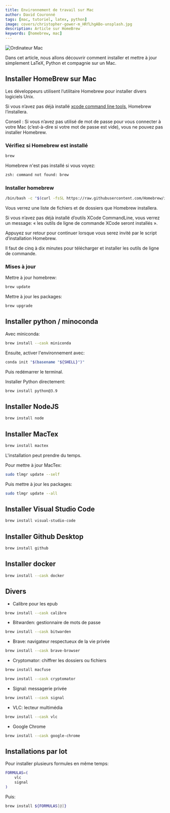 ```yaml
---
title: Environnement de travail sur Mac
author: David Couronné
tags: [mac, tutoriel, latex, python]
image: covers/christopher-gower-m_HRfLhgABo-unsplash.jpg
description: Article sur HomeBrew
keywords: [homebrew, mac]
---
```


![Ordinateur Mac](https://res.cloudinary.com/dpw19qolx/image/upload/t_cover-image/v1620487810/christopher-gower-m_HRfLhgABo-unsplash.jpg)

Dans cet article, nous allons découvrir comment installer et mettre à jour simplement LaTeX, Python et compagnie sur un Mac.

<!--truncate-->

## Installer HomeBrew sur Mac

Les développeurs utilisent l’utilitaire Homebrew pour installer divers logiciels Unix.

Si vous n’avez pas déjà installé [xcode command line tools](https://developer.apple.com/xcode/resources/), Homebrew l’installera.

Conseil : Si vous n’avez pas utilisé de mot de passe pour vous connecter à votre Mac (c’est-à-dire si votre mot de passe est vide), vous ne pouvez pas installer Homebrew.

### Vérifiez si Homebrew est installé

```bash
brew
```

Homebrew n'est pas installé si vous voyez:

```bash
zsh: command not found: brew
```

### Installer homebrew

```bash
/bin/bash -c "$(curl -fsSL https://raw.githubusercontent.com/Homebrew/install/HEAD/install.sh)"
```

Vous verrez une liste de fichiers et de dossiers que Homebrew installera.

Si vous n’avez pas déjà installé d’outils XCode CommandLine, vous verrez un message: « les outils de ligne de commande XCode seront installés ».

Appuyez sur retour pour continuer lorsque vous serez invité par le script d’installation Homebrew.

Il faut de cinq à dix minutes pour télécharger et installer les outils de ligne de commande.

### Mises à jour

Mettre à jour homebrew:

```bash
brew update
```

Mettre à jour les packages:

```bash
brew upgrade
```

## Installer python / minoconda

Avec miniconda:

```bash
brew install --cask miniconda
```

Ensuite, activer l'environnement avec:

```bash
conda init "$(basename "${SHELL}")"
```

Puis redémarrer le terminal.

Installer Python directement:

```bash
brew install python@3.9
```

## Installer NodeJS

```bash
brew install node
```

## Installer MacTex

```bash
brew install mactex
```

L'installation peut prendre du temps.

Pour mettre à jour MacTex:

```bash
sudo tlmgr update --self
```

Puis mettre à jour les packages:

```bash
sudo tlmgr update --all
```

## Installer Visual Studio Code

```bash
brew install visual-studio-code
```

## Installer Github Desktop

```bash
brew install github
```

## Installer docker

```bash
brew install --cask docker
```

## Divers

- Calibre pour les epub

```bash
brew install --cask calibre
```

- Bitwarden: gestionnaire de mots de passe

```bash
brew install --cask bitwarden
```

- Brave: navigateur respectueux de la vie privée

```bash
brew install --cask brave-browser
```

- Cryptomator: chiffrer les dossiers ou fichiers

```bash
brew install macfuse
```

```bash
brew install --cask cryptomator
```

- Signal: messagerie privée

```bash
brew install --cask signal
```

- VLC: lecteur multimédia

```bash
brew install --cask vlc
```

- Google Chrome

```bash
brew install --cask google-chrome
```

## Installations par lot

Pour installer plusieurs formules en même temps:

```bash
FORMULAS=(
    vlc
    signal
)
```

Puis:

```bash
brew install ${FORMULAS[@]}
```
